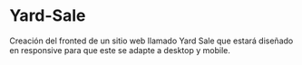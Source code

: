 # Yard-Sale
Creación del fronted de un sitio web llamado Yard Sale que estará diseñado en responsive para que este se adapte a desktop y mobile. 
